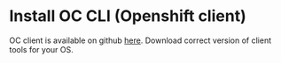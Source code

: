 # Install OC CLI (Openshift client)

OC client is available on github [here](https://github.com/openshift/origin/releases). Download correct version of client tools for your OS.
